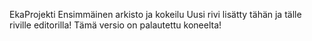 EkaProjekti
Ensimmäinen arkisto ja kokeilu
Uusi rivi lisätty tähän
ja tälle riville editorilla!
Tämä versio on palautettu koneelta!